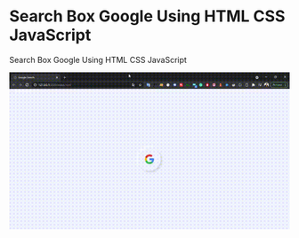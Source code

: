 # Search Box Google Using HTML CSS JavaScript
Search Box Google Using HTML CSS JavaScript

![Demo](https://github.com/abdanzamzam/search-box-google-using-HTML-CSS-JavaScript/blob/main/video-googlebox.gif)
